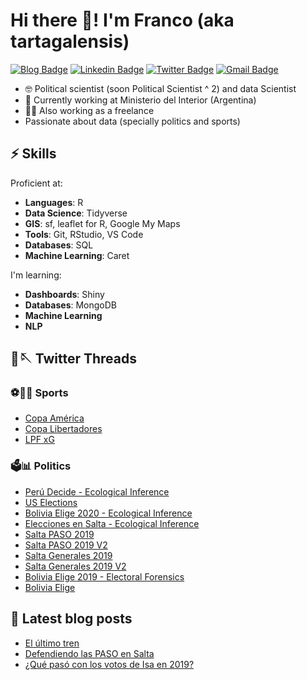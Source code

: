 # Hi there 👋! I'm Franco (aka tartagalensis)

[![Blog Badge](https://img.shields.io/badge/tartagalensis.netlify.app-orange)](https://tartagalensis.netlify.app/)
[![Linkedin Badge](https://img.shields.io/badge/-fgaleano-0072b1?style=flat&logo=Linkedin&logoColor=white)](https://www.linkedin.com/in/franco-galeano-arg "Connect on LinkedIn")
[![Twitter Badge](https://img.shields.io/badge/-@tartagalensis-00acee?style=flat&logo=Twitter&logoColor=white)](https://twitter.com/tartagalensis "Follow on Twitter")
[![Gmail Badge](https://img.shields.io/badge/-fgaleano1996@gmail.com-c14438?style=flat&logo=Gmail&logoColor=white)](mailto:fgaleano1996@gmail.com "Connect via Email")



- 🤓 Political scientist (soon Political Scientist ^ 2) and data Scientist
- 💪 Currently working at Ministerio del Interior (Argentina) 
- 💪💪 Also working as a freelance
- Passionate about data (specially politics and sports)



## ⚡️ Skills

Proficient at:

- **Languages**: R
- **Data Science**: Tidyverse
- **GIS**: sf, leaflet for R, Google My Maps
- **Tools**: Git, RStudio, VS Code
- **Databases**: SQL
- **Machine Learning**: Caret


I'm learning:

- **Dashboards**: Shiny
- **Databases**: MongoDB
- **Machine Learning**
- **NLP**

## 🧵🪡 Twitter Threads

### ⚽️🏀🏉 Sports
<!-- BLOG-POST-LIST:START -->
- [Copa América](https://twitter.com/Tartagalensis/status/1404531135812673542)
- [Copa Libertadores](https://twitter.com/Tartagalensis/status/1398670878062387202)
- [LPF xG](https://twitter.com/Tartagalensis/status/1390442437949247498)
<!-- BLOG-POST-LIST:END -->

### 🗳📊 Politics
<!-- BLOG-POST-LIST:START -->
- [Perú Decide - Ecological Inference](https://twitter.com/Tartagalensis/status/1402377124221235204)
- [US Elections](https://twitter.com/Tartagalensis/status/1324531590668656642?s=20&t=JrtD1cs7Usf5RG8Z6T4uSw)
- [Bolivia Elige 2020 - Ecological Inference](https://twitter.com/Tartagalensis/status/1320058127111380993)
- [Elecciones en Salta - Ecological Inference](https://twitter.com/Tartagalensis/status/1230491535780741120?s=20&t=JrtD1cs7Usf5RG8Z6T4uSw)
- [Salta PASO 2019](https://twitter.com/Tartagalensis/status/1180634811792101376?s=20&t=JrtD1cs7Usf5RG8Z6T4uSw)
- [Salta PASO 2019 V2](https://twitter.com/Tartagalensis/status/1181369179342921728)
- [Salta Generales 2019](https://twitter.com/Tartagalensis/status/1193357709116149760?s=20&t=JrtD1cs7Usf5RG8Z6T4uSw)
- [Salta Generales 2019 V2](https://twitter.com/Tartagalensis/status/1198743302339780608?s=20&t=JrtD1cs7Usf5RG8Z6T4uSw)
- [Bolivia Elige 2019 - Electoral Forensics](https://twitter.com/Tartagalensis/status/1186790515553001476?s=20&t=JrtD1cs7Usf5RG8Z6T4uSw)
- [Bolivia Elige](https://twitter.com/Tartagalensis/status/1185705816076292096)
<!-- BLOG-POST-LIST:END -->

## 📕 Latest blog posts

<!-- BLOG-POST-LIST:START -->
- [El último tren](https://tartagalensis.netlify.app/cienciaypol/el-ultimo-tren/)
- [Defendiendo las PASO en Salta](https://tartagalensis.netlify.app/cienciaypol/defendiendo-las-paso-en-salta/)
- [¿Qué pasó con los votos de Isa en 2019?](https://tartagalensis.netlify.app/cienciaypol/inferencia-ecol%C3%B3gica-en-salta-2019/)
<!-- BLOG-POST-LIST:END -->





